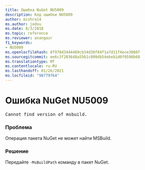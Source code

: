 ```yaml
---
title: Ошибка NuGet NU5009
description: Код ошибки NU5009
author: mishra14
ms.author: jodou
ms.date: 8/3/2018
ms.topic: reference
ms.reviewer: anangaur
f1_keywords:
- NU5009
ms.openlocfilehash: 8f978d3444469cb34d38f84f1a7d11f4ece3080f
ms.sourcegitcommit: ee6c3f203648a5561c809db54ebeb1d0f0598b68
ms.translationtype: MT
ms.contentlocale: ru-RU
ms.lasthandoff: 01/26/2021
ms.locfileid: "98779764"
---
```

# <a name="nuget-error-nu5009"></a>Ошибка NuGet NU5009
<pre>Cannot find version of msbuild.</pre>

### <a name="issue"></a>Проблема

Операция пакета NuGet не может найти MSBuild.


### <a name="solution"></a>Решение

Передайте `-MsBuildPath` команду в пакет NuGet.

